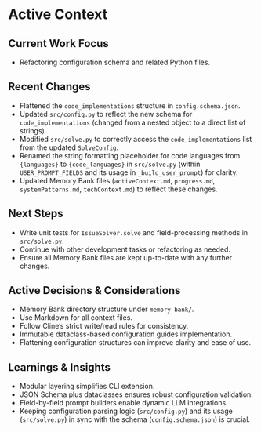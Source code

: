 # Active Context

## Current Work Focus
- Refactoring configuration schema and related Python files.

## Recent Changes
- Flattened the `code_implementations` structure in `config.schema.json`.
- Updated `src/config.py` to reflect the new schema for `code_implementations` (changed from a nested object to a direct list of strings).
- Modified `src/solve.py` to correctly access the `code_implementations` list from the updated `SolveConfig`.
- Renamed the string formatting placeholder for code languages from `{languages}` to `{code_languages}` in `src/solve.py` (within `USER_PROMPT_FIELDS` and its usage in `_build_user_prompt`) for clarity.
- Updated Memory Bank files (`activeContext.md`, `progress.md`, `systemPatterns.md`, `techContext.md`) to reflect these changes.

## Next Steps
- Write unit tests for `IssueSolver.solve` and field-processing methods in `src/solve.py`.
- Continue with other development tasks or refactoring as needed.
- Ensure all Memory Bank files are kept up-to-date with any further changes.

## Active Decisions & Considerations
- Memory Bank directory structure under `memory-bank/`.
- Use Markdown for all context files.
- Follow Cline’s strict write/read rules for consistency.
- Immutable dataclass-based configuration guides implementation.
- Flattening configuration structures can improve clarity and ease of use.

## Learnings & Insights
- Modular layering simplifies CLI extension.
- JSON Schema plus dataclasses ensures robust configuration validation.
- Field-by-field prompt builders enable dynamic LLM integrations.
- Keeping configuration parsing logic (`src/config.py`) and its usage (`src/solve.py`) in sync with the schema (`config.schema.json`) is crucial.
